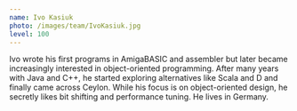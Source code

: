 ```yaml
---
name: Ivo Kasiuk
photo: /images/team/IvoKasiuk.jpg
level: 100
---
```


Ivo wrote his first programs in AmigaBASIC and assembler but later became increasingly
interested in object-oriented programming. After many years with Java and C++,
he started exploring alternatives like Scala and D and finally came across Ceylon.
While his focus is on object-oriented design, he secretly likes bit shifting and
performance tuning. He lives in Germany.

